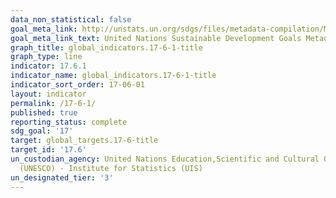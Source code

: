 ```yaml
---
data_non_statistical: false
goal_meta_link: http://unstats.un.org/sdgs/files/metadata-compilation/Metadata-Goal-17.pdf
goal_meta_link_text: United Nations Sustainable Development Goals Metadata (pdf 468kB)
graph_title: global_indicators.17-6-1-title
graph_type: line
indicator: 17.6.1
indicator_name: global_indicators.17-6-1-title
indicator_sort_order: 17-06-01
layout: indicator
permalink: /17-6-1/
published: true
reporting_status: complete
sdg_goal: '17'
target: global_targets.17-6-title
target_id: '17.6'
un_custodian_agency: United Nations Education,Scientific and Cultural Organisation
  (UNESCO) - Institute for Statistics (UIS)
un_designated_tier: '3'
---
```

